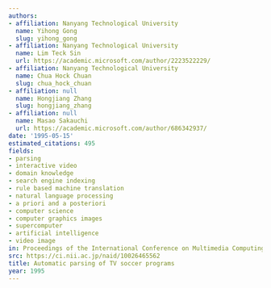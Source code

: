 ```yaml
---
authors:
- affiliation: Nanyang Technological University
  name: Yihong Gong
  slug: yihong_gong
- affiliation: Nanyang Technological University
  name: Lim Teck Sin
  url: https://academic.microsoft.com/author/2223522229/
- affiliation: Nanyang Technological University
  name: Chua Hock Chuan
  slug: chua_hock_chuan
- affiliation: null
  name: Hongjiang Zhang
  slug: hongjiang_zhang
- affiliation: null
  name: Masao Sakauchi
  url: https://academic.microsoft.com/author/686342937/
date: '1995-05-15'
estimated_citations: 495
fields:
- parsing
- interactive video
- domain knowledge
- search engine indexing
- rule based machine translation
- natural language processing
- a priori and a posteriori
- computer science
- computer graphics images
- supercomputer
- artificial intelligence
- video image
in: Proceedings of the International Conference on Multimedia Computing and Systems
src: https://ci.nii.ac.jp/naid/10026465562
title: Automatic parsing of TV soccer programs
year: 1995
---
```

